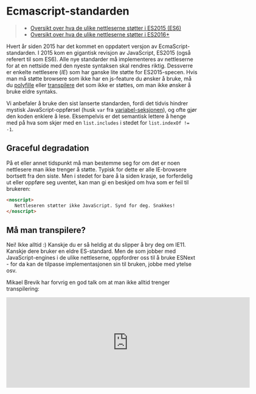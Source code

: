 # Ecmascript-standarden

> -   [Oversikt over hva de ulike nettleserne støtter i ES2015 (ES6)](http://kangax.github.io/compat-table/es6/)
>-   [Oversikt over hva de ulike nettleserne støtter i ES2016+](http://kangax.github.io/compat-table/es2016plus/)

Hvert år siden 2015 har det kommet en oppdatert versjon av EcmaScript-standarden. I 2015 kom en gigantisk revisjon av JavaScript, ES2015 (også referert til som ES6). Alle nye standarder må implementeres av nettleserne for at en nettside med den nyeste syntaksen skal rendres riktig. Dessverre er enkelte nettlesere (_IE_) som har ganske lite støtte for ES2015-specen. Hvis man må støtte browsere som ikke har en js-feature du ønsker å bruke, må du [polyfille](https://en.wikipedia.org/wiki/Polyfill) eller [transpilere](https://en.wikipedia.org/wiki/Source-to-source_compiler) det som ikke er støttes, om man ikke ønsker å bruke eldre syntaks.

Vi anbefaler å bruke den sist lanserte standarden, fordi det tidvis hindrer mystisk JavaScript-oppførsel (husk `var` fra [variabel-seksjonen](/05-javascript/01-variabler.md)), og ofte gjør den koden enklere å lese. Eksempelvis er det semantisk lettere å henge med på hva som skjer med en `list.includes` i stedet for `list.indexOf != -1`.

## Graceful degradation

På et eller annet tidspunkt må man bestemme seg for om det er noen nettlesere man ikke trenger å støtte. Typisk for dette er alle IE-browsere bortsett fra den siste. Men i stedet for bare å la siden krasje, se forferdelig ut eller oppføre seg uventet, kan man gi en beskjed om hva som er feil til brukeren:

```html
<noscript>
   Nettleseren støtter ikke JavaScript. Synd for deg. Snakkes!
</noscript>
```

## Må man transpilere?

Nei! Ikke alltid :) Kanskje du er så heldig at du slipper å bry deg om IE11. Kanskje dere bruker en eldre ES-standard. Men de som jobber med JavaScript-engines i de ulike nettleserne, oppfordrer oss til å bruke ESNext - for da kan de tilpasse implementasjonen sin til bruken, jobbe med ytelse osv.

Mikael Brevik har forvrig en god talk om at man ikke alltid trenger transpilering:

<iframe src="https://player.vimeo.com/video/207724489" width="640" height="238" frameborder="0" webkitallowfullscreen mozallowfullscreen allowfullscreen></iframe>
